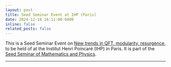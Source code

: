 ```yaml
---
layout: post
title: Seed Seminar Event at IHP (Paris)
date: 2024-12-18 16:11:00-0400
inline: false
related_posts: false
---
```


This is a Seed Seminar Event on  [New trends in QFT, modularity, resurgence](https://seedseminar.apps.math.cnrs.fr), to be held of  at the Institut Henri Poincaré (IHP) in Paris. It is part of the [Seed Seminar of Mathematics and Physics](https://seedseminar.apps.math.cnrs.fr).

---

